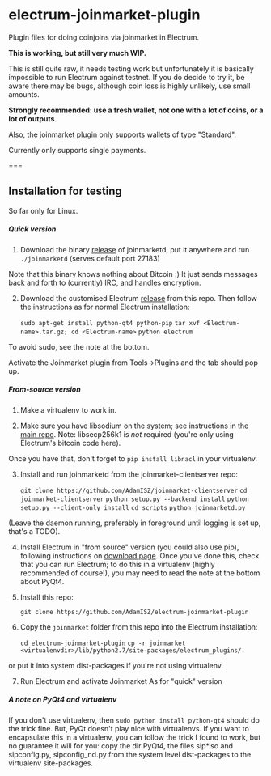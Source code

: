 # electrum-joinmarket-plugin
Plugin files for doing coinjoins via joinmarket in Electrum.

**This is working, but still very much WIP.**

This is still quite raw, it needs testing work but unfortunately it is basically impossible
to run Electrum against testnet. If you do decide to try it, be aware there may be bugs,
although coin loss is highly unlikely, use small amounts.

**Strongly recommended: use a fresh wallet, not one with a lot of coins, or a lot of outputs**.

Also, the joinmarket plugin only supports wallets of type "Standard".

Currently only supports single payments.

===

## Installation for testing

So far only for Linux.

##### Quick version 

1. Download the binary [release](https://github.com/AdamISZ/joinmarket-clientserver/releases)
 of joinmarketd, put it anywhere and run `./joinmarketd` (serves default port 27183)

 Note that this binary knows nothing about Bitcoin :) It just sends messages back and forth to (currently) IRC, and handles encryption.

2. Download the customised Electrum [release](https://github.com/AdamISZ/electrum-joinmarket-plugin/releases)
 from this repo. Then follow the instructions as for normal Electrum installation:
 
    `sudo apt-get install python-qt4 python-pip`
    `tar xvf <Electrum-name>.tar.gz; cd <Electrum-name>`
    `python electrum`

To avoid sudo, see the note at the bottom.

Activate the Joinmarket plugin from Tools->Plugins and the tab should pop up.

##### From-source version

1. Make a virtualenv to work in.

2. Make sure you have libsodium on the system; see instructions in the [main repo](https://github.com/Joinmarket-Org/joinmarket).
 Note: libsecp256k1 is *not* required (you're only using Electrum's bitcoin code here).
 
 Once you have that, don't forget to `pip install libnacl` in your virtualenv.
 
3. Install and run joinmarketd from the joinmarket-clientserver repo:

     `git clone https://github.com/AdamISZ/joinmarket-clientserver`
     `cd joinmarket-clientserver`
     `python setup.py --backend install`
     `python setup.py --client-only install`
     `cd scripts`
     `python joinmarketd.py`
 
 (Leave the daemon running, preferably in foreground until logging is set up, that's a TODO).

4. Install Electrum in "from source" version (you could also use pip), following instructions on [download page](https://electrum.org/#download).
 Once you've done this, check that you can run Electrum; to do this in a virtualenv (highly recommended of course!),
 you may need to read the note at the bottom about PyQt4.
 
3. Install this repo:
 
    `git clone https://github.com/AdamISZ/electrum-joinmarket-plugin`
 
4. Copy the `joinmarket` folder from this repo into the Electrum installation:
 
    `cd electrum-joinmarket-plugin`
    `cp -r joinmarket <virtualenvdir>/lib/python2.7/site-packages/electrum_plugins/.`
  
 or put it into system dist-packages if you're not using virtualenv.
 
7. Run Electrum and activate Joinmarket
 As for "quick" version


##### A note on PyQt4 and virtualenv

If you don't use virtualenv, then `sudo python install python-qt4` should do the trick fine.
But, PyQt doesn't play nice with virtualenvs. If you want to encapsulate this in a virtualenv,
you can follow the trick I found to work, but no guarantee it will for you:
copy the dir PyQt4, the files sip*.so and sipconfig.py, sipconfig_nd.py from the
system level dist-packages to the virtualenv site-packages.